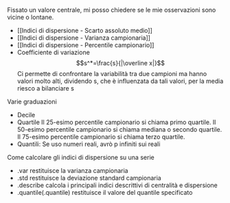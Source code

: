 Fissato un valore centrale, mi posso chiedere se le mie osservazioni sono vicine o lontane. 
- [[Indici di dispersione - Scarto assoluto medio]]
- [[Indici di dispersione - Varianza campionaria]]
- [[Indici di dispersione - Percentile campionario]]
- Coefficiente di variazione
$$s^*=\frac{s}{|\overline x|}$$
Ci permette di confrontare la variabilità tra due campioni ma hanno valori molto alti, dividendo s, che è influenzata da tali valori, per la media riesco a bilanciare s

Varie graduazioni
- Decile
- Quartile
	Il 25-esimo percentile campionario si chiama primo quartile.
	Il 50-esimo percentile campionario si chiama mediana o secondo quartile.
	Il 75-esimo percentile campionario si chiama terzo quartile.
- Quantili: Se uso numeri reali, avrò p infiniti sui reali

Come calcolare gli indici di dispersione su una serie
- .var restituisce la varianza campionaria
- .std restituisce la deviazione standard campionaria
- .describe calcola i principali indici descrittivi di centralità e dispersione
- .quantile(.quantile) restituisce il valore del quantile specificato